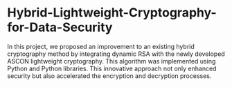 # Hybrid-Lightweight-Cryptography-for-Data-Security
In this project, we proposed an improvement to an existing hybrid cryptography method by integrating dynamic RSA with the newly developed ASCON lightweight cryptography. This algorithm was implemented using Python and Python libraries. This innovative approach not only enhanced security but also accelerated the encryption and decryption processes. 
